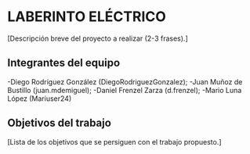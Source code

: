 # LABERINTO ELÉCTRICO

[Descripción breve del proyecto a realizar (2-3 frases).]

## Integrantes del equipo
-Diego Rodríguez González (DiegoRodriguezGonzalez); 
-Juan Muñoz de Bustillo (juan.mdemiguel); 
-Daniel Frenzel Zarza (d.frenzel); 
-Mario Luna López (Mariuser24)

## Objetivos del trabajo

[Lista de los objetivos que se persiguen con el trabajo propuesto.]
